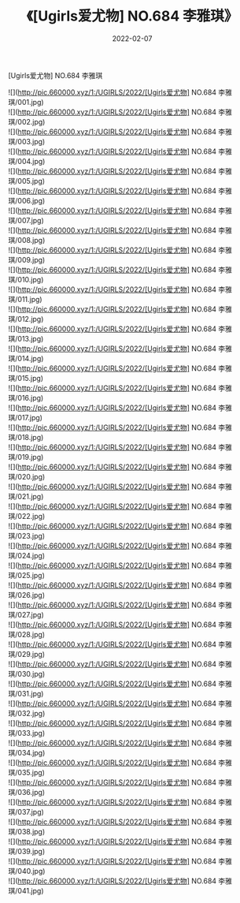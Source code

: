 ﻿---
layout: post
title:  《[Ugirls爱尤物] NO.684 李雅琪》
date:   2022-02-07
img: http://pic.660000.xyz/1:/UGIRLS/2022/[Ugirls爱尤物] NO.684 李雅琪/000.jpg
categories: [美女, 清纯, 唯美]
---

[Ugirls爱尤物] NO.684 李雅琪

 ![](http://pic.660000.xyz/1:/UGIRLS/2022/[Ugirls爱尤物] NO.684 李雅琪/001.jpg) <br>![](http://pic.660000.xyz/1:/UGIRLS/2022/[Ugirls爱尤物] NO.684 李雅琪/002.jpg) <br>![](http://pic.660000.xyz/1:/UGIRLS/2022/[Ugirls爱尤物] NO.684 李雅琪/003.jpg) <br>![](http://pic.660000.xyz/1:/UGIRLS/2022/[Ugirls爱尤物] NO.684 李雅琪/004.jpg) <br>![](http://pic.660000.xyz/1:/UGIRLS/2022/[Ugirls爱尤物] NO.684 李雅琪/005.jpg) <br>![](http://pic.660000.xyz/1:/UGIRLS/2022/[Ugirls爱尤物] NO.684 李雅琪/006.jpg) <br>![](http://pic.660000.xyz/1:/UGIRLS/2022/[Ugirls爱尤物] NO.684 李雅琪/007.jpg) <br>![](http://pic.660000.xyz/1:/UGIRLS/2022/[Ugirls爱尤物] NO.684 李雅琪/008.jpg) <br>![](http://pic.660000.xyz/1:/UGIRLS/2022/[Ugirls爱尤物] NO.684 李雅琪/009.jpg) <br>![](http://pic.660000.xyz/1:/UGIRLS/2022/[Ugirls爱尤物] NO.684 李雅琪/010.jpg) <br>![](http://pic.660000.xyz/1:/UGIRLS/2022/[Ugirls爱尤物] NO.684 李雅琪/011.jpg) <br>![](http://pic.660000.xyz/1:/UGIRLS/2022/[Ugirls爱尤物] NO.684 李雅琪/012.jpg) <br>![](http://pic.660000.xyz/1:/UGIRLS/2022/[Ugirls爱尤物] NO.684 李雅琪/013.jpg) <br>![](http://pic.660000.xyz/1:/UGIRLS/2022/[Ugirls爱尤物] NO.684 李雅琪/014.jpg) <br>![](http://pic.660000.xyz/1:/UGIRLS/2022/[Ugirls爱尤物] NO.684 李雅琪/015.jpg) <br>![](http://pic.660000.xyz/1:/UGIRLS/2022/[Ugirls爱尤物] NO.684 李雅琪/016.jpg) <br>![](http://pic.660000.xyz/1:/UGIRLS/2022/[Ugirls爱尤物] NO.684 李雅琪/017.jpg) <br>![](http://pic.660000.xyz/1:/UGIRLS/2022/[Ugirls爱尤物] NO.684 李雅琪/018.jpg) <br>![](http://pic.660000.xyz/1:/UGIRLS/2022/[Ugirls爱尤物] NO.684 李雅琪/019.jpg) <br>![](http://pic.660000.xyz/1:/UGIRLS/2022/[Ugirls爱尤物] NO.684 李雅琪/020.jpg) <br>![](http://pic.660000.xyz/1:/UGIRLS/2022/[Ugirls爱尤物] NO.684 李雅琪/021.jpg) <br>![](http://pic.660000.xyz/1:/UGIRLS/2022/[Ugirls爱尤物] NO.684 李雅琪/022.jpg) <br>![](http://pic.660000.xyz/1:/UGIRLS/2022/[Ugirls爱尤物] NO.684 李雅琪/023.jpg) <br>![](http://pic.660000.xyz/1:/UGIRLS/2022/[Ugirls爱尤物] NO.684 李雅琪/024.jpg) <br>![](http://pic.660000.xyz/1:/UGIRLS/2022/[Ugirls爱尤物] NO.684 李雅琪/025.jpg) <br>![](http://pic.660000.xyz/1:/UGIRLS/2022/[Ugirls爱尤物] NO.684 李雅琪/026.jpg) <br>![](http://pic.660000.xyz/1:/UGIRLS/2022/[Ugirls爱尤物] NO.684 李雅琪/027.jpg) <br>![](http://pic.660000.xyz/1:/UGIRLS/2022/[Ugirls爱尤物] NO.684 李雅琪/028.jpg) <br>![](http://pic.660000.xyz/1:/UGIRLS/2022/[Ugirls爱尤物] NO.684 李雅琪/029.jpg) <br>![](http://pic.660000.xyz/1:/UGIRLS/2022/[Ugirls爱尤物] NO.684 李雅琪/030.jpg) <br>![](http://pic.660000.xyz/1:/UGIRLS/2022/[Ugirls爱尤物] NO.684 李雅琪/031.jpg) <br>![](http://pic.660000.xyz/1:/UGIRLS/2022/[Ugirls爱尤物] NO.684 李雅琪/032.jpg) <br>![](http://pic.660000.xyz/1:/UGIRLS/2022/[Ugirls爱尤物] NO.684 李雅琪/033.jpg) <br>![](http://pic.660000.xyz/1:/UGIRLS/2022/[Ugirls爱尤物] NO.684 李雅琪/034.jpg) <br>![](http://pic.660000.xyz/1:/UGIRLS/2022/[Ugirls爱尤物] NO.684 李雅琪/035.jpg) <br>![](http://pic.660000.xyz/1:/UGIRLS/2022/[Ugirls爱尤物] NO.684 李雅琪/036.jpg) <br>![](http://pic.660000.xyz/1:/UGIRLS/2022/[Ugirls爱尤物] NO.684 李雅琪/037.jpg) <br>![](http://pic.660000.xyz/1:/UGIRLS/2022/[Ugirls爱尤物] NO.684 李雅琪/038.jpg) <br>![](http://pic.660000.xyz/1:/UGIRLS/2022/[Ugirls爱尤物] NO.684 李雅琪/039.jpg) <br>![](http://pic.660000.xyz/1:/UGIRLS/2022/[Ugirls爱尤物] NO.684 李雅琪/040.jpg) <br>![](http://pic.660000.xyz/1:/UGIRLS/2022/[Ugirls爱尤物] NO.684 李雅琪/041.jpg) <br>